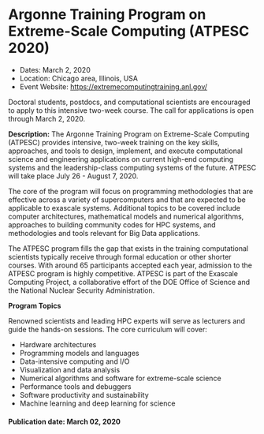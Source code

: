 # Argonne Training Program on Extreme-Scale Computing (ATPESC 2020)

- Dates: March 2, 2020
- Location: Chicago area, Illinois, USA
- Event Website: https://extremecomputingtraining.anl.gov/

Doctoral students, postdocs, and computational scientists are encouraged to apply to this intensive two-week course.  The call for applications is open through March 2, 2020. 

**Description:** The Argonne Training Program on Extreme-Scale Computing (ATPESC) provides intensive, two-week training on the key skills, approaches, and tools to design, implement, and execute computational science and engineering applications on current high-end computing systems and the leadership-class computing systems of the future.  ATPESC will take place July 26 - August 7, 2020. 

The core of the program will focus on programming methodologies that are effective across a variety of supercomputers and that are expected to be applicable to exascale systems. Additional topics to be covered include computer architectures, mathematical models and numerical algorithms, approaches to building community codes for HPC systems, and methodologies and tools relevant for Big Data applications.

The ATPESC program fills the gap that exists in the training computational scientists typically receive through formal education or other shorter courses. With around 65 participants accepted each year, admission to the ATPESC program is highly competitive. ATPESC is part of the Exascale Computing Project, a collaborative effort of the DOE Office of Science and the National Nuclear Security Administration.

**Program Topics**

Renowned scientists and leading HPC experts will serve as lecturers and guide the hands-on sessions. The core curriculum will cover:

* Hardware architectures
* Programming models and languages
* Data-intensive computing and I/O
* Visualization and data analysis
* Numerical algorithms and software for extreme-scale science
* Performance tools and debuggers
* Software productivity and sustainability
* Machine learning and deep learning for science

#### Publication date: March 02, 2020

<!---
Publish: yes
Categories: skills, performance 
Topics: online learning, High-performance computing (HPC), Performance at Leadership Computing Facilities
Tags: 
Level: 2
Prerequisites: none
Aggregate: none
--->
